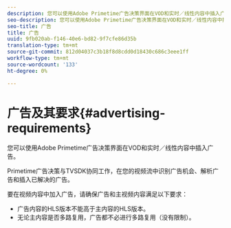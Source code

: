 ```yaml
---
description: 您可以使用Adobe Primetime广告决策界面在VOD和实时／线性内容中插入广告。
seo-description: 您可以使用Adobe Primetime广告决策界面在VOD和实时／线性内容中插入广告。
seo-title: 广告
title: 广告
uuid: 9fb020ab-f146-40e6-bd82-9f7cfe86d35b
translation-type: tm+mt
source-git-commit: 812d04037c3b18f8d8cdd0d18430c686c3eee1ff
workflow-type: tm+mt
source-wordcount: '133'
ht-degree: 0%

---
```



# 广告及其要求{#advertising-requirements}

您可以使用Adobe Primetime广告决策界面在VOD和实时／线性内容中插入广告。

Primetime广告决策与TVSDK协同工作，在您的视频流中识别广告机会、解析广告和插入已解决的广告。

要在视频内容中加入广告，请确保广告和主视频内容满足以下要求：

* 广告内容的HLS版本不能高于主内容的HLS版本。
* 无论主内容是否多路复用，广告都不必进行多路复用（没有限制）。